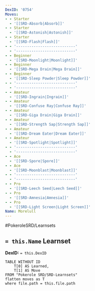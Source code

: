 ```yaml
---
DexID: '0754'
Moves:
- - Starter
  - '[[SRD-Absorb|Absorb]]'
- - Starter
  - '[[SRD-Astonish|Astonish]]'
- - Starter
  - '[[SRD-Flash|Flash]]'
- - '---------------------------'
  - '---------------------------'
- - Beginner
  - '[[SRD-Moonlight|Moonlight]]'
- - Beginner
  - '[[SRD-Mega Drain|Mega Drain]]'
- - Beginner
  - '[[SRD-Sleep Powder|Sleep Powder]]'
- - '---------------------------'
  - '---------------------------'
- - Amateur
  - '[[SRD-Ingrain|Ingrain]]'
- - Amateur
  - '[[SRD-Confuse Ray|Confuse Ray]]'
- - Amateur
  - '[[SRD-Giga Drain|Giga Drain]]'
- - Amateur
  - '[[SRD-Strength Sap|Strength Sap]]'
- - Amateur
  - '[[SRD-Dream Eater|Dream Eater]]'
- - Amateur
  - '[[SRD-Spotlight|Spotlight]]'
- - '---------------------------'
  - '---------------------------'
- - Ace
  - '[[SRD-Spore|Spore]]'
- - Ace
  - '[[SRD-Moonblast|Moonblast]]'
- - '---------------------------'
  - '---------------------------'
- - Pro
  - '[[SRD-Leech Seed|Leech Seed]]'
- - Pro
  - '[[SRD-Amnesia|Amnesia]]'
- - Pro
  - '[[SRD-Light Screen|Light Screen]]'
Name: Morelull
---
```


#PokeroleSRD/Learnsets

## `= this.Name` Learnset

**DexID:** `= this.DexID`

```dataview
TABLE WITHOUT ID
    T[0] AS Learned,
    T[1] AS Move
FROM "Pokerole SRD/SRD-Learnsets"
flatten moves as T
where file.path = this.file.path
```
